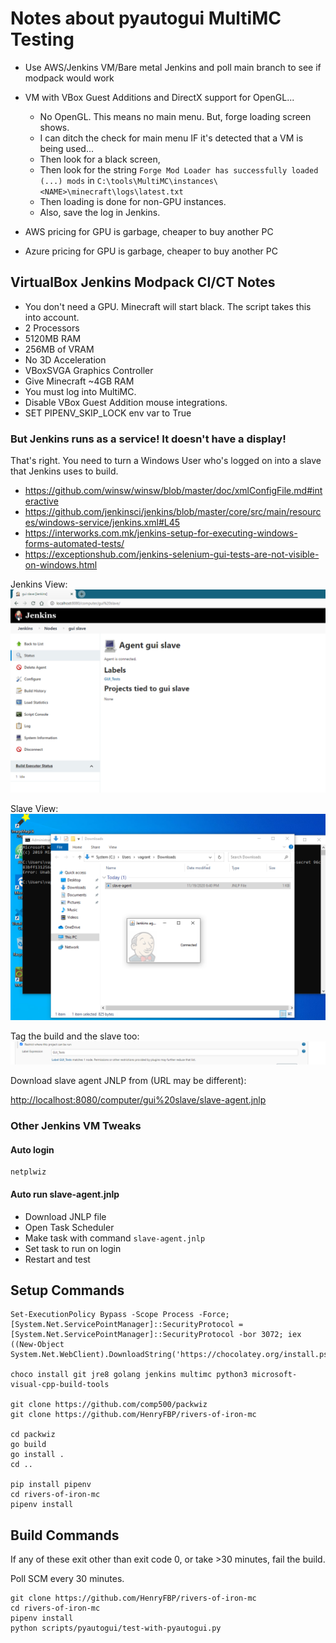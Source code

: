 # Notes about pyautogui MultiMC Testing

- Use AWS/Jenkins VM/Bare metal Jenkins and poll main branch to see if modpack would work
- VM with VBox Guest Additions and DirectX support for OpenGL...
    - No OpenGL. This means no main menu. But, forge loading screen shows.
    - I can ditch the check for main menu IF it's detected that a VM is being used...
    - Then look for a black screen,
    - Then look for the string `Forge Mod Loader has successfully loaded (...) mods` in `C:\tools\MultiMC\instances\<NAME>\minecraft\logs\latest.txt`
    - Then loading is done for non-GPU instances.
    - Also, save the log in Jenkins.

- AWS pricing for GPU is garbage, cheaper to buy another PC
- Azure pricing for GPU is garbage, cheaper to buy another PC

## VirtualBox Jenkins Modpack CI/CT Notes

- You don't need a GPU. Minecraft will start black. The script takes this into account.
- 2 Processors
- 5120MB RAM
- 256MB of VRAM
- No 3D Acceleration
- VBoxSVGA Graphics Controller
- Give Minecraft ~4GB RAM
- You must log into MultiMC.
- Disable VBox Guest Addition mouse integrations.
- SET PIPENV_SKIP_LOCK env var to True

### But Jenkins runs as a service! It doesn't have a display!

That's right. You need to turn a Windows User who's logged on into a slave that Jenkins uses to build.

- <https://github.com/winsw/winsw/blob/master/doc/xmlConfigFile.md#interactive>
- <https://github.com/jenkinsci/jenkins/blob/master/core/src/main/resources/windows-service/jenkins.xml#L45>
- <https://interworks.com.mk/jenkins-setup-for-executing-windows-forms-automated-tests/>
- <https://exceptionshub.com/jenkins-selenium-gui-tests-are-not-visible-on-windows.html>

Jenkins View:
![](jenkins-view.PNG)

Slave View:
![](slave-view.PNG)

Tag the build and the slave too:
![](build-config-needed.PNG)

Download slave agent JNLP from (URL may be different):

<http://localhost:8080/computer/gui%20slave/slave-agent.jnlp>

### Other Jenkins VM Tweaks

#### Auto login

    netplwiz

#### Auto run slave-agent.jnlp

-   Download JNLP file
-   Open Task Scheduler
-   Make task with command `slave-agent.jnlp`
-   Set task to run on login
-   Restart and test

## Setup Commands

    Set-ExecutionPolicy Bypass -Scope Process -Force; [System.Net.ServicePointManager]::SecurityProtocol = [System.Net.ServicePointManager]::SecurityProtocol -bor 3072; iex ((New-Object System.Net.WebClient).DownloadString('https://chocolatey.org/install.ps1'))

    choco install git jre8 golang jenkins multimc python3 microsoft-visual-cpp-build-tools

    git clone https://github.com/comp500/packwiz
    git clone https://github.com/HenryFBP/rivers-of-iron-mc

    cd packwiz
    go build
    go install .
    cd ..

    pip install pipenv
    cd rivers-of-iron-mc
    pipenv install

## Build Commands

If any of these exit other than exit code 0, or take >30 minutes, fail the build.

Poll SCM every 30 minutes.

    git clone https://github.com/HenryFBP/rivers-of-iron-mc
    cd rivers-of-iron-mc
    pipenv install
    python scripts/pyautogui/test-with-pyautogui.py